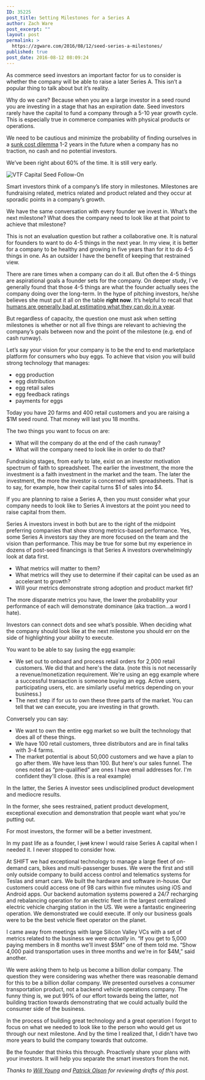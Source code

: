 ```yaml
---
ID: 35225
post_title: Setting Milestones for a Series A
author: Zach Ware
post_excerpt: ""
layout: post
permalink: >
  https://zgware.com/2016/08/12/seed-series-a-milestones/
published: true
post_date: 2016-08-12 08:09:24
---
```

As commerce seed investors an important factor for us to consider is whether the company will be able to raise a later Series A. This isn’t a popular thing to talk about but it’s reality.

Why do we care? Because when you are a large investor in a seed round you are investing in a stage that has an expiration date. Seed investors rarely have the capital to fund a company through a 5-10 year growth cycle. This is especially true in commerce companies with physical products or operations.

We need to be cautious and minimize the probability of finding ourselves in a <a href="https://en.m.wikipedia.org/wiki/Sunk_costs#Sunk_cost_dilemma">sunk cost dilemma</a> 1-2 years in the future when a company has no traction, no cash and no potential investors.

We’ve been right about 60% of the time. It is still very early.

<img src="https://zgware.com/wp-content/uploads/2016/08/Screenshot-2016-08-11-11.52.27.png" alt="VTF Capital Seed Follow-On" title="VTF Capital Seed Follow-On" />

Smart investors think of a company’s life story in milestones. Milestones are fundraising related, metrics related and product related and they occur at sporadic points in a company’s growth.

We have the same conversation with every founder we invest in. What’s the next milestone? What does the company need to look like at that point to achieve that milestone?

This is not an evaluation question but rather a collaborative one. It is natural for founders to want to do 4-5 things in the next year. In my view, it is better for a company to be healthy and growing in five years than for it to do 4-5 things in one. As an outsider I have the benefit of keeping that restrained view.

There are rare times when a company can do it all. But often the 4-5 things are aspirational goals a founder sets for the company. On deeper study, I’ve generally found that those 4-5 things are what the founder actually sees the company doing over the long-term. In the hype of pitching investors, he/she believes she must put it all on the table <strong>right now</strong>. It’s helpful to recall that <a href="https://en.wikipedia.org/wiki/Planning_fallacy">humans are generally bad at estimating what they can do in a year</a>.

But regardless of capacity, the question one must ask when setting milestones is whether or not all five things are relevant to achieving the company’s goals between now and the point of the milestone (e.g. end of cash runway).

Let’s say your vision for your company is to be the end to end marketplace platform for consumers who buy eggs. To achieve that vision you will build strong technology that manages:

<ul>
<li>egg production</li>
<li>egg distribution</li>
<li>egg retail sales</li>
<li>egg feedback ratings</li>
<li>payments for eggs</li>
</ul>

Today you have 20 farms and 400 retail customers and you are raising a $1M seed round. That money will last you 18 months.

The two things you want to focus on are:

<ul>
<li>What will the company do at the end of the cash runway?</li>
<li>What will the company need to look like in order to do that?</li>
</ul>

Fundraising stages, from early to late, exist on an investor motivation spectrum of faith to spreadsheet. The earlier the investment, the more the investment is a faith investment in the market and the team. The later the investment, the more the investor is concerned with spreadsheets. That is to say, for example, how their capital turns $1 of sales into $4.

If you are planning to raise a Series A, then you must consider what your company needs to look like to Series A investors at the point you need to raise capital from them.

Series A investors invest in both but are to the right of the midpoint preferring companies that show strong metrics-based performance. Yes, some Series A investors say they are more focused on the team and the vision than performance. This may be true for some but my experience in dozens of post-seed financings is that Series A investors overwhelmingly look at data first.

<ul>
<li>What metrics will matter to them?</li>
<li>What metrics will they use to determine if their capital can be used as an accelerant to growth?</li>
<li>Will your metrics demonstrate strong adoption and product market fit?</li>
</ul>

The more disparate metrics you have, the lower the probability your performance of each will demonstrate dominance (aka traction…a word I hate).

Investors can connect dots and see what’s possible. When deciding what the company should look like at the next milestone you should err on the side of highlighting your ability to execute.

You want to be able to say (using the egg example:

<ul>
<li>We set out to onboard and process retail orders for 2,000 retail customers. We did that and here's the data. (note this is not necessarily a revenue/monetization requirement. We're using an egg example where a successful transaction is someone buying an egg. Active users, participating users, etc. are similarly useful metrics depending on your business.)</li>
<li>The next step if for us to own these three parts of the market. You can tell that we can execute, you are investing in that growth.</li>
</ul>

Conversely you can say:

<ul>
<li>We want to own the entire egg market so we built the technology that does all of these things.</li>
<li>We have 100 retail customers, three distributors and are in final talks with 3-4 farms.</li>
<li>The market potential is about 50,000 customers and we have a plan to go after them. We have less than 100. But here's our sales funnel. The ones noted as “pre-qualified” are ones I have email addresses for. I'm confident they'll close. (this is a real example)</li>
</ul>

In the latter, the Series A investor sees undisciplined product development and mediocre results.

In the former, she sees restrained, patient product development, exceptional execution and demonstration that people want what you're putting out.

For most investors, the former will be a better investment.

In my past life as a founder, I ~~just~~ knew I would raise Series A capital when I needed it. I never stopped to consider how.

At SHIFT we had exceptional technology to manage a large fleet of on-demand cars, bikes and multi-passenger buses. We were the first and still only outside company to build access control and telematics systems for Teslas and smart cars. We built the hardware and software in-house. Our customers could access one of 98 cars within five minutes using iOS and Android apps. Our backend automation systems powered a 24/7 recharging and rebalancing operation for an electric fleet in the largest centralized electric vehicle charging station in the US. We were a fantastic engineering operation. We demonstrated we could execute. If only our business goals were to be the best vehicle fleet operator on the planet.

I came away from meetings with large Silicon Valley VCs with a set of metrics related to the business we were <em>actually</em> in. “If you get to 5,000 paying members in 8 months we'll invest $5M” one of them told me. “Show 4,000 paid transportation uses in three months and we're in for $4M,” said another.

We were asking them to help us become a billion dollar company. The question they were considering was whether there was reasonable demand for this to be a billion dollar company. We presented ourselves a consumer transportation product, not a backend vehicle operations company. The funny thing is, we put 99% of our effort towards being the latter, not building traction towards demonstrating that we could actually build the consumer side of the business.

In the process of building great technology and a great operation I forgot to focus on what we needed to look like to the person who would get us through our next milestone. And by the time I realized that, I didn't have two more years to build the company towards that outcome.

Be the founder that thinks this through. Proactively share your plans with your investors. It will help you separate the smart investors from the not.

<em>Thanks to <a href="https://Twitter.com/whatupwilly">Will Young</a> and <a href="https://Twitter.com/newhopeluke">Patrick Olson</a> for reviewing drafts of this post.</em>